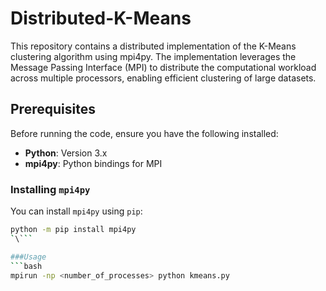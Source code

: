 # Distributed-K-Means 
This repository contains a distributed implementation of the K-Means clustering algorithm using mpi4py. The implementation leverages the Message Passing Interface (MPI) to distribute the computational workload across multiple processors, enabling efficient clustering of large datasets.

## Prerequisites

Before running the code, ensure you have the following installed:

- **Python**: Version 3.x
- **mpi4py**: Python bindings for MPI

### Installing `mpi4py`

You can install `mpi4py` using `pip`:

```bash
python -m pip install mpi4py
`\``` 

###Usage
```bash
mpirun -np <number_of_processes> python kmeans.py
